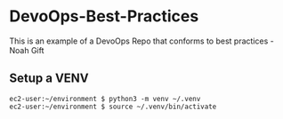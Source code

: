 # DevoOps-Best-Practices
This is an example of a DevoOps Repo that conforms to best practices - Noah Gift

## Setup a VENV

```
ec2-user:~/environment $ python3 -m venv ~/.venv
ec2-user:~/environment $ source ~/.venv/bin/activate
```

